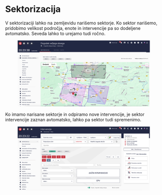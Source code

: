 # Sektorizacija

V sektorizaciji lahko na zemljevidu narišemo sektorje. Ko sektor narišemo, pridobimo velikost področja, enote in intervencije pa so dodeljene avtomatsko. Seveda lahko to urejamo tudi ročno.

<figure><img src="../.gitbook/assets/image (267).png" alt=""><figcaption></figcaption></figure>

Ko imamo narisane sektorje in odpiramo nove intervencije, je sektor intervencije zaznan avtomatsko, lahko pa sektor tudi spremenimo.

<figure><img src="../.gitbook/assets/image (268).png" alt=""><figcaption></figcaption></figure>
